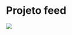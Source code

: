 <h1>Projeto feed</h1>
<p> <img src='https://ik.imagekit.io/Ro476mas/matrix_v3hzTEfoK.jpeg?ik-sdk-version=javascript-1.4.3&updatedAt=1656514943371'> </p>